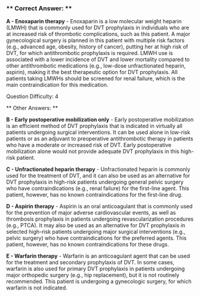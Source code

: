 ### ** Correct Answer: **

**A - Enoxaparin therapy** - Enoxaparin is a low molecular weight heparin (LMWH) that is commonly used for DVT prophylaxis in individuals who are at increased risk of thrombotic complications, such as this patient. A major gynecological surgery is planned in this patient with multiple risk factors (e.g., advanced age, obesity, history of cancer), putting her at high risk of DVT, for which antithrombotic prophylaxis is required. LMWH use is associated with a lower incidence of DVT and lower mortality compared to other antithrombotic medications (e.g., low-dose unfractionated heparin, aspirin), making it the best therapeutic option for DVT prophylaxis. All patients taking LMWHs should be screened for renal failure, which is the main contraindication for this medication.

Question Difficulty: 4

** Other Answers: **

**B - Early postoperative mobilization only** - Early postoperative mobilization is an efficient method of DVT prophylaxis that is indicated in virtually all patients undergoing surgical interventions. It can be used alone in low-risk patients or as an adjuvant to preoperative antithrombotic therapy in patients who have a moderate or increased risk of DVT. Early postoperative mobilization alone would not provide adequate DVT prophylaxis in this high-risk patient.

**C - Unfractionated heparin therapy** - Unfractionated heparin is commonly used for the treatment of DVT, and it can also be used as an alternative for DVT prophylaxis in high-risk patients undergoing general pelvic surgery who have contraindications (e.g., renal failure) for the first-line agent. This patient, however, has no known contraindications for the first-line drug.

**D - Aspirin therapy** - Aspirin is an oral anticoagulant that is commonly used for the prevention of major adverse cardiovascular events, as well as thrombosis prophylaxis in patients undergoing revascularization procedures (e.g., PTCA). It may also be used as an alternative for DVT prophylaxis in selected high-risk patients undergoing major surgical interventions (e.g., pelvic surgery) who have contraindications for the preferred agents. This patient, however, has no known contraindications for these drugs.

**E - Warfarin therapy** - Warfarin is an anticoagulant agent that can be used for the treatment and secondary prophylaxis of DVT. In some cases, warfarin is also used for primary DVT prophylaxis in patients undergoing major orthopedic surgery (e.g., hip replacement), but it is not routinely recommended. This patient is undergoing a gynecologic surgery, for which warfarin is not indicated.

